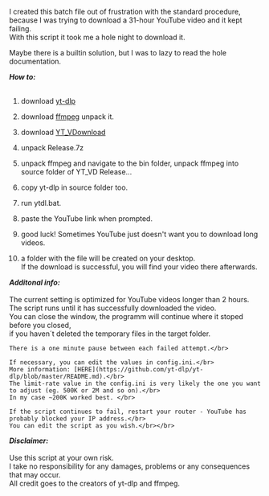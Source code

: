 I created this batch file out of frustration with the standard procedure,</br> 
because I was trying to download a 31-hour YouTube video and it kept failing.</br>
With this script it took me a hole night to download it.</br>

Maybe there is a builtin solution, but I was to lazy to read the hole documentation.</br>

***How to:***</br></br>
1.  download [yt-dlp](https://github.com/yt-dlp/yt-dlp/releases/latest/download/yt-dlp.exe)</br> 
2.  download [ffmpeg](https://github.com/GyanD/codexffmpeg/releases/download/2025-03-03-git-d21ed2298e/ffmpeg-2025-03-03-git-d21ed2298e-essentials_build.7z) unpack it. </br> 
3.  download [YT_VDownload](https://github.com/DRgreenT/YT_VideoDownload/blob/master/Release/Release.7z)
4.  unpack Release.7z
5.  unpack ffmpeg and navigate to the bin folder, unpack ffmpeg into source folder of YT_VD Release...
6.  copy yt-dlp in source folder too. 

7.  run ytdl.bat.</br>
8.  paste the YouTube link when prompted.</br>
9.  good luck! Sometimes YouTube just doesn't want you to download long videos.</br>
10. a folder with the file will be created on your desktop. </br>
    If the download is successful, you will find your video there afterwards.</br>

***Additonal info:***</br></br>
    The current setting is optimized for YouTube videos longer than 2 hours.</br>
    The script runs until it has successfully downloaded the video.</br>
    You can close the window, the programm will continue where it stoped before you closed,</br> 
    if you haven´t deleted the temporary files in the target folder.</br>
    
    There is a one minute pause between each failed attempt.</br>

    If necessary, you can edit the values in config.ini.</br> 
    More information: [HERE](https://github.com/yt-dlp/yt-dlp/blob/master/README.md).</br>
    The limit-rate value in the config.ini is very likely the one you want to adjust (eg. 500K or 2M and so on).</br>
    In my case ~200K worked best. </br> 
    
    If the script continues to fail, restart your router - YouTube has probably blocked your IP address.</br>
    You can edit the script as you wish.</br></br>
    
***Disclaimer:***</br></br>
Use this script at your own risk.</br>
I take no responsibility for any damages, problems or any consequences that may occur.</br>
All credit goes to the creators of yt-dlp and ffmpeg.</br>
